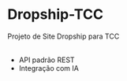 # Dropship-TCC

Projeto de Site Dropship para TCC
<br/>
<br/>
- API padrão REST
- Integração com IA
